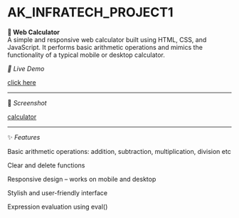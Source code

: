 # AK_INFRATECH_PROJECT1

**🔢 Web Calculator**
<br>A simple and responsive web calculator built using HTML, CSS, and JavaScript. It performs basic arithmetic operations and mimics the functionality of a typical mobile or desktop calculator.

*🚀 Live Demo*

[click here](https://uttaran-1907.github.io/AK_INFRATECH_PROJECT1/)

___

📸 *Screenshot*

[calculator](calculator.png)

____

✨ *Features*

Basic arithmetic operations: addition, subtraction, multiplication, division etc

Clear and delete functions

Responsive design – works on mobile and desktop

Stylish and user-friendly interface

Expression evaluation using eval()
